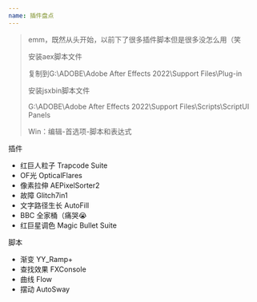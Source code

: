 ```yaml
---
name: 插件盘点
---
```


> emm，既然从头开始，以前下了很多插件脚本但是很多没怎么用（笑
>
> 安装aex脚本文件
>
> 复制到G:\ADOBE\Adobe After Effects 2022\Support Files\Plug-in
>
> 安装jsxbin脚本文件
>
> G:\ADOBE\Adobe After Effects 2022\Support Files\Scripts\ScriptUI Panels
>
> Win：编辑-首选项-脚本和表达式

插件

- 红巨人粒子 Trapcode Suite 
- OF光 OpticalFlares
- 像素拉伸 AEPixelSorter2
- 故障 Glitch7in1
- 文字路径生长 AutoFill
- BBC 全家桶（痛哭😭
- 红巨星调色 Magic Bullet Suite

脚本

- 渐变 YY_Ramp+
- 查找效果 FXConsole
- 曲线 Flow 
- 摆动 AutoSway


